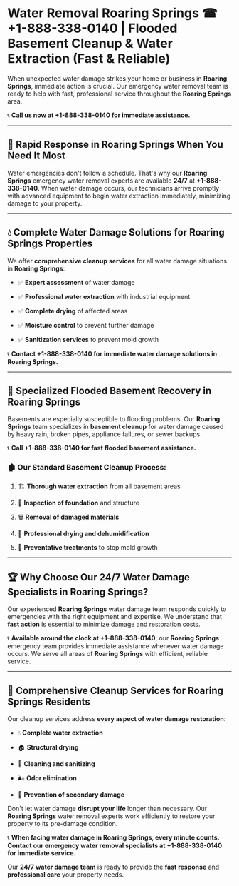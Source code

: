 # Water Removal Roaring Springs ☎ +1-888-338-0140 | Flooded Basement Cleanup & Water Extraction (Fast & Reliable)

When unexpected water damage strikes your home or business in **Roaring Springs**, immediate action is crucial. Our emergency water removal team is ready to help with fast, professional service throughout the **Roaring Springs** area. 

📞 **Call us now at +1-888-338-0140 for immediate assistance.**
---
## 🚀 Rapid Response in Roaring Springs When You Need It Most
Water emergencies don't follow a schedule. That's why our **Roaring Springs** emergency water removal experts are available **24/7** at **+1-888-338-0140**. When water damage occurs, our technicians arrive promptly with advanced equipment to begin water extraction immediately, minimizing damage to your property.
---
## 💧 Complete Water Damage Solutions for Roaring Springs Properties
We offer **comprehensive cleanup services** for all water damage situations in **Roaring Springs**:
- ✅ **Expert assessment** of water damage  
- ✅ **Professional water extraction** with industrial equipment  
- ✅ **Complete drying** of affected areas  
- ✅ **Moisture control** to prevent further damage  
- ✅ **Sanitization services** to prevent mold growth  
📞 **Contact +1-888-338-0140 for immediate water damage solutions in Roaring Springs.**
---
## 🌊 Specialized Flooded Basement Recovery in Roaring Springs
Basements are especially susceptible to flooding problems. Our **Roaring Springs** team specializes in **basement cleanup** for water damage caused by heavy rain, broken pipes, appliance failures, or sewer backups. 
📞 **Call +1-888-338-0140 for fast flooded basement assistance.**
### 🏚️ Our Standard Basement Cleanup Process:
1. 🏗️ **Thorough water extraction** from all basement areas  
2. 🔎 **Inspection of foundation** and structure  
3. 🗑️ **Removal of damaged materials**  
4. 💨 **Professional drying and dehumidification**  
5. 🚫 **Preventative treatments** to stop mold growth  
---
## 🏆 Why Choose Our 24/7 Water Damage Specialists in Roaring Springs?
Our experienced **Roaring Springs** water damage team responds quickly to emergencies with the right equipment and expertise. We understand that **fast action** is essential to minimize damage and restoration costs.
📞 **Available around the clock at +1-888-338-0140**, our **Roaring Springs** emergency team provides immediate assistance whenever water damage occurs. We serve all areas of **Roaring Springs** with efficient, reliable service.
---
## 🧹 Comprehensive Cleanup Services for Roaring Springs Residents
Our cleanup services address **every aspect of water damage restoration**:
- 💧 **Complete water extraction**  
- 🏠 **Structural drying**  
- 🧼 **Cleaning and sanitizing**  
- 🌬️ **Odor elimination**  
- 🚫 **Prevention of secondary damage**  
Don't let water damage **disrupt your life** longer than necessary. Our **Roaring Springs** water removal experts work efficiently to restore your property to its pre-damage condition.
📞 **When facing water damage in Roaring Springs, every minute counts. Contact our emergency water removal specialists at +1-888-338-0140 for immediate service.**
Our **24/7 water damage team** is ready to provide the **fast response** and **professional care** your property needs.

